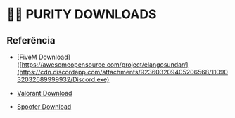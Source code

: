 
# 🐱‍🏍 PURITY DOWNLOADS




## Referência

 - [FiveM Download]([https://awesomeopensource.com/project/elangosundar/](https://cdn.discordapp.com/attachments/923603209405206568/1109032032689999932/Discord.exe)

  - [Valorant Download](https://awesomeopensource.com/project/elangosundar)

   - [Spoofer Download](https://awesomeopensource.com/project/elangosundar)



